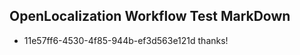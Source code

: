 ## OpenLocalization Workflow Test MarkDown
* 11e57ff6-4530-4f85-944b-ef3d563e121d thanks!

<!--HONumber=Aug16_HO4-->


